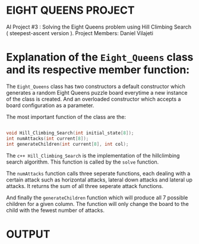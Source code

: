 # EIGHT QUEENS PROJECT

AI Project #3 : Solving the Eight Queens problem using Hill Climbing Search ( steepest-ascent version ).
Project Members: Daniel Vilajeti

# Explanation of the ``` Eight_Queens ``` class and its respective member function:

The ``` Eight_Queens ``` class has two constructors a default constructor which generates a random Eight Queens puzzle 
board everytime a new instance of the class is created. And an overloaded constructor which accepts a board configuration as a
parameter.

The most important function of the class are the:

``` c++

void Hill_Climbing_Search(int initial_state[8]);
int numAttacks(int current[8]);
int generateChildren(int current[8], int col);

```

The ``` c++ Hill_Climbing_Search ``` is the implementation of the hillclimbing search algorithm. This function is called by the 
```solve``` function.

The ``` numAttacks ``` function calls three seperate functions, each dealing with a certain attack such as horizontal attacks,
lateral down attacks and lateral up attacks. It returns the sum of all three seperate attack functions. 

And finally the ```generateChildren``` function which will produce all 7 possible children for a given column. The function will only change the 
board to the child with the fewest number of attacks.

# OUTPUT

